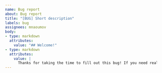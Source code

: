 ```yaml
---
name: Bug report
about: Bug report
title: "[BUG] Short description"
labels: bug
assignees: mnaoumov
body:
- type: markdown
  attributes:
    value: "## Welcome!"
- type: markdown
  attributes:
    value: |
      Thanks for taking the time to fill out this bug! If you need real-time help, join us on Discord.
---
```

